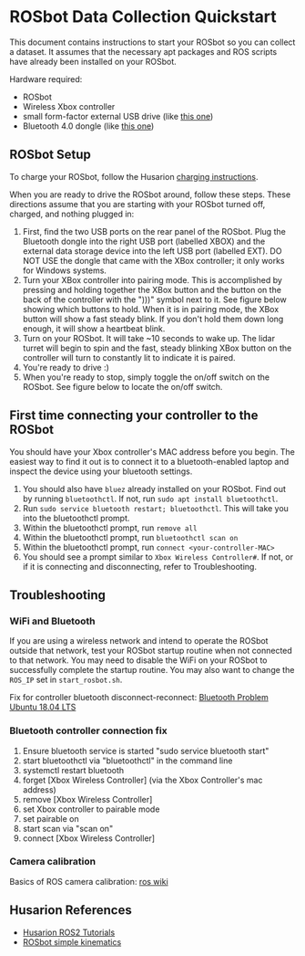 # ROSbot Data Collection Quickstart

This document contains instructions to start your ROSbot so you can collect a dataset. It assumes that the necessary apt packages and ROS scripts have already been installed on your ROSbot.

Hardware required:
* ROSbot
* Wireless Xbox controller
* small form-factor external USB drive (like [this one](https://a.co/d/4fmXYWw))
* Bluetooth 4.0 dongle (like [this one](https://a.co/d/e7X3SpB))

## ROSbot Setup

To charge your ROSbot, follow the Husarion [charging instructions](https://husarion.com/manuals/rosbot/#charging-rosbot).

When you are ready to drive the ROSbot around, follow these steps. 
These directions assume that you are starting with your ROSbot turned off, charged, and nothing plugged in:
1. First, find the two USB ports on the rear panel of the ROSbot. Plug the Bluetooth dongle into the right USB port (labelled XBOX) and the external data storage device into the left USB port (labelled EXT). DO NOT USE the dongle that came with the XBox controller; it only works for Windows systems.
2. Turn your XBox controller into pairing mode. This is accomplished by pressing and holding together the XBox button and the button on the back of the controller with the ")))" symbol next to it. See figure below showing which buttons to hold. When it is in pairing mode, the XBox button will show a fast steady blink. If you don't hold them down long enough, it will show a heartbeat blink.
3. Turn on your ROSbot. It will take ~10 seconds to wake up. The lidar turret will begin to spin and the fast, steady blinking XBox button on the controller will turn to constantly lit to indicate it is paired.
4. You're ready to drive :)
5. When you're ready to stop, simply toggle the on/off switch on the ROSbot. See figure below to locate the on/off switch.


## First time connecting your controller to the ROSbot

You should have your Xbox controller's MAC address before you begin. The easiest way to find it out is to connect it to a bluetooth-enabled laptop and inspect the device using your bluetooth settings.

1. You should also have `bluez` already installed on your ROSbot. Find out by running `bluetoothctl`. If not, run `sudo apt install bluetoothctl`.
2. Run `sudo service bluetooth restart; bluetoothctl`. This will take you into the bluetoothctl prompt.
3. Within the bluetoothctl prompt, run `remove all`
4. Within the bluetoothctl prompt, run `bluetoothctl scan on`
4. Within the bluetoothctl prompt, run `connect <your-controller-MAC>`
5. You should see a prompt similar to `Xbox Wireless Controller#`. If not, or if it is connecting and disconnecting, refer to Troubleshooting.

## Troubleshooting

### WiFi and Bluetooth
If you are using a wireless network and intend to operate the ROSbot outside that network, test your ROSbot startup routine when not connected to that network. 
You may need to disable the WiFi on your ROSbot to successfully complete the startup routine. 
You may also want to change the `ROS_IP` set in `start_rosbot.sh`.

Fix for controller bluetooth disconnect-reconnect: [Bluetooth Problem Ubuntu 18.04 LTS](https://askubuntu.com/questions/1040497/bluetooth-problem-ubuntu-18-04-lts)

### Bluetooth controller connection fix

1. Ensure bluetooth service is started "sudo service bluetooth start"
2. start bluetoothctl via "bluetoothctl" in the command line
3. systemctl restart bluetooth
4. forget [Xbox Wireless Controller] (via the Xbox Controller's mac address)
5. remove [Xbox Wireless Controller]
6. set Xbox controller to pairable mode
7. set pairable on
8. start scan via "scan on"
9. connect [Xbox Wireless Controller]

### Camera calibration
Basics of ROS camera calibration: [ros wiki](http://wiki.ros.org/camera_calibration)

## Husarion References

* [Husarion ROS2 Tutorials](https://husarion.com/tutorials/ros2-tutorials/1-ros2-introduction/)
* [ROSbot simple kinematics](https://husarion.com/tutorials/ros-tutorials/3-simple-kinematics-for-mobile-robot/)
